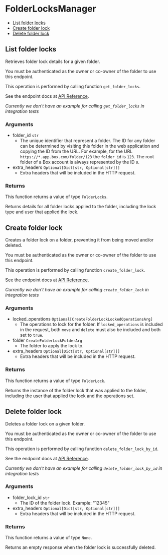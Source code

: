 # FolderLocksManager


- [List folder locks](#list-folder-locks)
- [Create folder lock](#create-folder-lock)
- [Delete folder lock](#delete-folder-lock)

## List folder locks

Retrieves folder lock details for a given folder.

You must be authenticated as the owner or co-owner of the folder to
use this endpoint.

This operation is performed by calling function `get_folder_locks`.

See the endpoint docs at
[API Reference](https://developer.box.com/reference/get-folder-locks/).

*Currently we don't have an example for calling `get_folder_locks` in integration tests*

### Arguments

- folder_id `str`
  - The unique identifier that represent a folder.  The ID for any folder can be determined by visiting this folder in the web application and copying the ID from the URL. For example, for the URL `https://*.app.box.com/folder/123` the `folder_id` is `123`.  The root folder of a Box account is always represented by the ID `0`.
- extra_headers `Optional[Dict[str, Optional[str]]]`
  - Extra headers that will be included in the HTTP request.


### Returns

This function returns a value of type `FolderLocks`.

Returns details for all folder locks applied to the folder, including the
lock type and user that applied the lock.


## Create folder lock

Creates a folder lock on a folder, preventing it from being moved and/or
deleted.

You must be authenticated as the owner or co-owner of the folder to
use this endpoint.

This operation is performed by calling function `create_folder_lock`.

See the endpoint docs at
[API Reference](https://developer.box.com/reference/post-folder-locks/).

*Currently we don't have an example for calling `create_folder_lock` in integration tests*

### Arguments

- locked_operations `Optional[CreateFolderLockLockedOperationsArg]`
  - The operations to lock for the folder. If `locked_operations` is included in the request, both `move` and `delete` must also be included and both set to `true`.
- folder `CreateFolderLockFolderArg`
  - The folder to apply the lock to.
- extra_headers `Optional[Dict[str, Optional[str]]]`
  - Extra headers that will be included in the HTTP request.


### Returns

This function returns a value of type `FolderLock`.

Returns the instance of the folder lock that was applied to the folder,
including the user that applied the lock and the operations set.


## Delete folder lock

Deletes a folder lock on a given folder.

You must be authenticated as the owner or co-owner of the folder to
use this endpoint.

This operation is performed by calling function `delete_folder_lock_by_id`.

See the endpoint docs at
[API Reference](https://developer.box.com/reference/delete-folder-locks-id/).

*Currently we don't have an example for calling `delete_folder_lock_by_id` in integration tests*

### Arguments

- folder_lock_id `str`
  - The ID of the folder lock. Example: "12345"
- extra_headers `Optional[Dict[str, Optional[str]]]`
  - Extra headers that will be included in the HTTP request.


### Returns

This function returns a value of type `None`.

Returns an empty response when the folder lock is successfully deleted.


